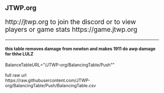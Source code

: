<h2>JTWP.org</h2>
<p style="font-size: 1.5em;">http://jtwp.org to join the discord or to view players or game stats https://game.jtwp.org</p>





<hr>
<h4>this table removes damage from newton and makes 1911 do awp damage for thhe LULZ</h4>
<p>
BalanceTableURL="/JTWP-org/BalancingTable/Push""
<br><br>
full raw url<br> 
https://raw.githubusercontent.com/JTWP-org/BalancingTable/Push/BalancingTable.csv
</p>
